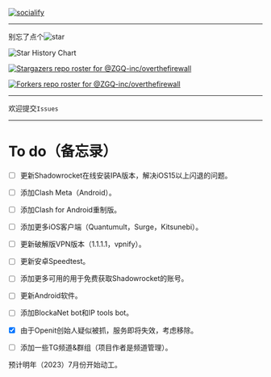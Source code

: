 [![socialify](https://socialify.git.ci/ZGQ-inc/overthefirewall/image?description=1&descriptionEditable=%E8%A6%86%E7%9B%96%E5%85%A8%E5%B9%B3%E5%8F%B0%0A%E5%AE%8C%E5%85%A8%E5%85%8D%E8%B4%B9%0A%E8%8A%82%E7%82%B9%E8%AE%A2%E9%98%85%0A%E6%9C%BA%E5%9C%BA%E6%8E%A8%E8%8D%90%0A%E7%A0%B4%E8%A7%A3VPN%E8%BD%AF%E4%BB%B6%E5%88%86%E4%BA%AB&font=Inter&forks=1&logo=https%3A%2F%2Fzgq-inc.github.io%2Foverthefirewall%2Fimage%2Fvpnclient_black.png&name=1&owner=1&pattern=Brick%20Wall&stargazers=1&theme=Light)](https://zgq-inc.github.io/overthefirewall/)

***

别忘了点个![star](https://zgq-inc.github.io/badge/github/black-star.svg)

![Star History Chart](https://api.star-history.com/svg?repos=ZGQ-inc/overthefirewall&type=Date)

[![Stargazers repo roster for @ZGQ-inc/overthefirewall](https://reporoster.com/stars/ZGQ-inc/overthefirewall)](https://github.com/ZGQ-inc/overthefirewall/stargazers)

[![Forkers repo roster for @ZGQ-inc/overthefirewall](https://reporoster.com/forks/ZGQ-inc/overthefirewall)](https://github.com/ZGQ-inc/overthefirewall/network/members)

***

欢迎提交`Issues`

***

# To do（备忘录）

- [ ] 更新Shadowrocket在线安装IPA版本，解决iOS15以上闪退的问题。

- [ ] 添加Clash Meta（Android）。

- [ ] 添加Clash for Android重制版。

- [ ] 添加更多iOS客户端（Quantumult，Surge，Kitsunebi）。

- [ ] 更新破解版VPN版本（1.1.1.1，vpnify）。

- [ ] 更新安卓Speedtest。

- [ ] 添加更多可用的用于免费获取Shadowrocket的账号。

- [ ] 更新Android软件。

- [ ] 添加BlockaNet bot和IP tools bot。

- [x] 由于Openit创始人疑似被抓，服务即将失效，考虑移除。

- [ ] 添加一些TG频道&群组（项目作者是频道管理）。

预计明年（2023）7月份开始动工。
